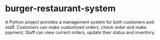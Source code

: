 # burger-restaurant-system
A Python project provides a management system for both customers and staff. Customers can make customized orders, check order and make payment. Staff can view current orders, update their status and inventory.
